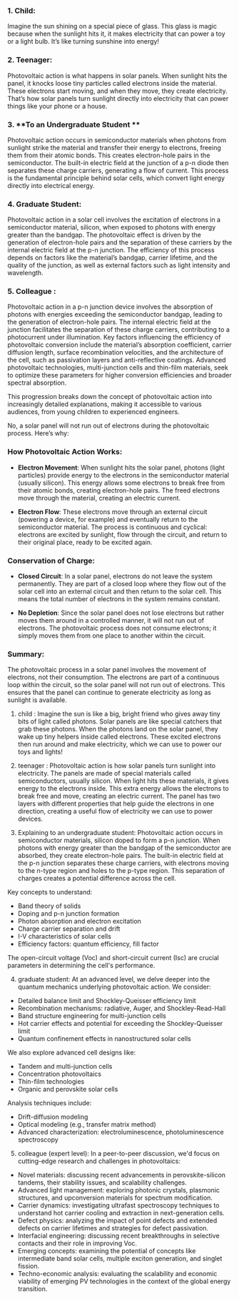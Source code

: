 
### 1. **Child:**
Imagine the sun shining on a special piece of glass. This glass is magic because when the sunlight hits it, it makes electricity that can power a toy or a light bulb. It’s like turning sunshine into energy!

### 2. **Teenager:**
Photovoltaic action is what happens in solar panels. When sunlight hits the panel, it knocks loose tiny particles called electrons inside the material. These electrons start moving, and when they move, they create electricity. That’s how solar panels turn sunlight directly into electricity that can power things like your phone or a house.

### 3. **To an Undergraduate Student **
Photovoltaic action occurs in semiconductor materials when photons from sunlight strike the material and transfer their energy to electrons, freeing them from their atomic bonds. This creates electron-hole pairs in the semiconductor. The built-in electric field at the junction of a p-n diode then separates these charge carriers, generating a flow of current. This process is the fundamental principle behind solar cells, which convert light energy directly into electrical energy.

### 4. **Graduate Student:**
Photovoltaic action in a solar cell involves the excitation of electrons in a semiconductor material,  silicon, when exposed to photons with energy greater than the bandgap. The photovoltaic effect is driven by the generation of electron-hole pairs and the separation of these carriers by the internal electric field at the p-n junction. The efficiency of this process depends on factors like the material’s bandgap, carrier lifetime, and the quality of the junction, as well as external factors such as light intensity and wavelength.

### 5. **Colleague :**
Photovoltaic action in a p-n junction device involves the absorption of photons with energies exceeding the semiconductor bandgap, leading to the generation of electron-hole pairs. The internal electric field at the junction facilitates the separation of these charge carriers, contributing to a photocurrent under illumination. Key factors influencing the efficiency of photovoltaic conversion include the material’s absorption coefficient, carrier diffusion length, surface recombination velocities, and the architecture of the cell, such as passivation layers and anti-reflective coatings. Advanced photovoltaic technologies,  multi-junction cells and thin-film materials, seek to optimize these parameters for higher conversion efficiencies and broader spectral absorption.

This progression breaks down the concept of photovoltaic action into increasingly detailed explanations, making it accessible to various audiences, from young children to experienced engineers.

No, a solar panel will not run out of electrons during the photovoltaic process. Here’s why:

### How Photovoltaic Action Works:
- **Electron Movement**: When sunlight hits the solar panel, photons (light particles) provide energy to the electrons in the semiconductor material (usually silicon). This energy allows some electrons to break free from their atomic bonds, creating electron-hole pairs. The freed electrons move through the material, creating an electric current.

- **Electron Flow**: These electrons move through an external circuit (powering a device, for example) and eventually return to the semiconductor material. The process is continuous and cyclical: electrons are excited by sunlight, flow through the circuit, and return to their original place, ready to be excited again.

### Conservation of Charge:
- **Closed Circuit**: In a solar panel, electrons do not leave the system permanently. They are part of a closed loop where they flow out of the solar cell into an external circuit and then return to the solar cell. This means the total number of electrons in the system remains constant.

- **No Depletion**: Since the solar panel does not lose electrons but rather moves them around in a controlled manner, it will not run out of electrons. The photovoltaic process does not consume electrons; it simply moves them from one place to another within the circuit.

### Summary:
The photovoltaic process in a solar panel involves the movement of electrons, not their consumption. The electrons are part of a continuous loop within the circuit, so the solar panel will not run out of electrons. This ensures that the panel can continue to generate electricity as long as sunlight is available.

1.  child :
Imagine the sun is like a big, bright friend who gives away tiny bits of light called photons. Solar panels are like special catchers that grab these photons. When the photons land on the solar panel, they wake up tiny helpers inside called electrons. These excited electrons then run around and make electricity, which we can use to power our toys and lights!

2.  teenager :
Photovoltaic action is how solar panels turn sunlight into electricity. The panels are made of special materials called semiconductors, usually silicon. When light hits these materials, it gives energy to the electrons inside. This extra energy allows the electrons to break free and move, creating an electric current. The panel has two layers with different properties that help guide the electrons in one direction, creating a useful flow of electricity we can use to power devices.

3. Explaining to an undergraduate student:
Photovoltaic action occurs in semiconductor materials,  silicon doped to form a p-n junction. When photons with energy greater than the bandgap of the semiconductor are absorbed, they create electron-hole pairs. The built-in electric field at the p-n junction separates these charge carriers, with electrons moving to the n-type region and holes to the p-type region. This separation of charges creates a potential difference across the cell.

Key concepts to understand:
- Band theory of solids
- Doping and p-n junction formation
- Photon absorption and electron excitation
- Charge carrier separation and drift
- I-V characteristics of solar cells
- Efficiency factors: quantum efficiency, fill factor

The open-circuit voltage (Voc) and short-circuit current (Isc) are crucial parameters in determining the cell's performance.

4.  graduate student:
At an advanced level, we delve deeper into the quantum mechanics underlying photovoltaic action. We consider:

- Detailed balance limit and Shockley-Queisser efficiency limit
- Recombination mechanisms: radiative, Auger, and Shockley-Read-Hall
- Band structure engineering for multi-junction cells
- Hot carrier effects and potential for exceeding the Shockley-Queisser limit
- Quantum confinement effects in nanostructured solar cells

We also explore advanced cell designs like:
- Tandem and multi-junction cells
- Concentration photovoltaics
- Thin-film technologies
- Organic and perovskite solar cells

Analysis techniques include:
- Drift-diffusion modeling
- Optical modeling (e.g., transfer matrix method)
- Advanced characterization: electroluminescence, photoluminescence spectroscopy

5.  colleague (expert level):
In a peer-to-peer discussion, we'd focus on cutting-edge research and challenges in photovoltaics:

- Novel materials: discussing recent advancements in perovskite-silicon tandems, their stability issues, and scalability challenges.
- Advanced light management: exploring photonic crystals, plasmonic structures, and upconversion materials for spectrum modification.
- Carrier dynamics: investigating ultrafast spectroscopy techniques to understand hot carrier cooling and extraction in next-generation cells.
- Defect physics: analyzing the impact of point defects and extended defects on carrier lifetimes and strategies for defect passivation.
- Interfacial engineering: discussing recent breakthroughs in selective contacts and their role in improving Voc.
- Emerging concepts: examining the potential of concepts like intermediate band solar cells, multiple exciton generation, and singlet fission.
- Techno-economic analysis: evaluating the scalability and economic viability of emerging PV technologies in the context of the global energy transition.
